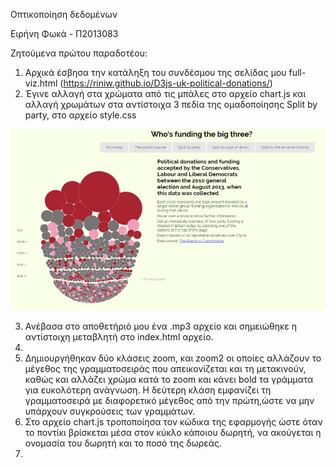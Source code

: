 Οπτικοποίηση δεδομένων

Ειρήνη Φωκά - Π2013083

Ζητούμενα πρώτου παραδοτέου:

1) Αρχικά έσβησα την κατάληξη του συνδέσμου της σελίδας μου full-viz.html (https://riniw.github.io/D3js-uk-political-donations/)
2) Έγινε αλλαγή στα χρώματα από τις μπάλες στο αρχείο chart.js και αλλαγή χρωμάτων στα αντίστοιχα 3 πεδία της ομαδοποίησης Split by party, στο αρχείο style.css

![SceenShot](1.PNG)


3) Ανέβασα στο αποθετήριό μου ένα .mp3 αρχείο και σημειώθηκε η αντίστοιχη μεταβλητή στο index.html αρχείο.
4)
5) Δημιουργήθηκαν δύο κλάσεις zoom, και zoom2 οι οποίες αλλάζουν το μέγεθος της γραμματοσειράς που απεικονίζεται και τη μετακινούν, καθώς και αλλάζει χρώμα κατά το zoom και κάνει bold τα γράμματα για ευκολότερη ανάγνωση. Η δεύτερη κλάση εμφανίζει τη γραμματοσειρά με διαφορετικό μέγεθος από την πρώτη,ώστε να μην υπάρχουν συγκρούσεις των γραμμάτων.
6) Στο αρχείο chart.js τροποποίησα τον κώδικα της εφαρμογής ώστε όταν το ποντίκι βρίσκεται μέσα στον κύκλο κάποιου δωρητή, να ακούγεται η ονομασία του δωρητή και το ποσό της δωρεάς.
7)
